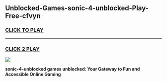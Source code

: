 
## Unblocked-Games-sonic-4-unblocked-Play-Free-cfvyn
<h3>
<a href="https://premium76.site?title=sonic-4-unblocked&ref=18A1">CLICK TO PLAY</a></h3>
<hr>

<h3>
<a href="https://premium76.site?title=sonic-4-unblocked&ref=18A1">CLICK 2 PLAY</a>
  
</h3>

<a href="https://premium76.site?title=sonic-4-unblocked&ref=18A1"><img src="https://clearcache.store/games.png"></a>


**sonic-4-unblocked games unblocked: Your Gateway to Fun and Accessible Online Gaming**
